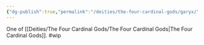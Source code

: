 ```yaml
---
{"dg-publish":true,"permalink":"/deities/the-four-cardinal-gods/garyx/"}
---
```


One of [[Deities/The Four Cardinal Gods/The Four Cardinal Gods\|The Four Cardinal Gods]].
#wip 
